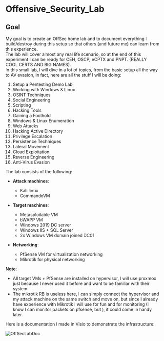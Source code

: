 # Offensive_Security_Lab

## Goal

My goal is to create an OffSec home lab and to document everything I build/destroy during this setup so that others (and future me) can learn from this experience.  
The lab will cover almost any real life scenario, so at the end of this experiment I can be ready for CEH, OSCP, eCPTX and PNPT. (REALLY COOL CERTS AND BIG NAMES).  
In this small lab, I will dive in a lot of topics, from the basic setup all the way to AV evasion, in fact, here are all the stuff I will be doing:
1. Setup a Pentesting Demo Lab
2. Working with Windows & Linux
3. OSINT Techniques
4. Social Engineering
5. Scripting
6. Hacking Tools
7. Gaining a Foothold
8. Windows & Linux Enumeration
9. Web Attacks
10. Hacking Active Directory
11. Privilege Escalation
12. Persistence Techniques
13. Lateral Movement
14. Cloud Exploitation
15. Reverse Engineering
16. Anti-Virus Evasion

The lab consists of the following:
  - **Attack machines**:
    - Kali linux
    - CommandoVM
  
  - **Target machines**:
    - Metasploitable VM
    - bWAPP VM
    - Windows 2019 DC server
    - Windows IIS + SQL Server
    - 2x Windows VM domain joined DC01
  
  - **Networking**:
    - PfSense VM for virtualization networking
    - Mikrotik for physical networking

**Note**:
  - All target VMs + PfSense are installed on hypervisor, I will use proxmox just because I never used it before and want to be familiar with their system
  - The mikrotik RB is useless here, I can simply connect the hypervisor and my attack machine on the same switch and move on, but since I already have experience with Mikrotik I will use for fun and for monitoring (I know I can monitor packets on pfsense, but ), it could come in handy later.

      
Here is a documentation I made in Visio to demonstrate the infrastructure:

![OffSecLabDoc](https://github.com/user-attachments/assets/1fc51d2a-e6e6-470e-84d6-c7f5a3cee327)

